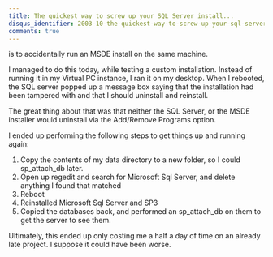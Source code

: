 ```yaml
---
title: The quickest way to screw up your SQL Server install...
disqus_identifier: 2003-10-the-quickest-way-to-screw-up-your-sql-server-install
comments: true
---
```


is to accidentally run an MSDE install on the same machine.

I managed to do this today, while testing a custom installation. Instead of running it in my Virtual PC instance, I ran it on my desktop. When I rebooted, the SQL server popped up a message box saying that the installation had been tampered with and that I should uninstall and reinstall.

The great thing about that was that neither the SQL Server, or the MSDE installer would uninstall via the Add/Remove Programs option. 

I ended up performing the following steps to get things up and running again:

1. Copy the contents of my data directory to a new folder, so I could sp_attach_db later.
2. Open up regedit and search for Microsoft Sql Server, and delete anything I found that matched
3. Reboot
4. Reinstalled Microsoft Sql Server and SP3
5. Copied the databases back, and performed an sp_attach_db on them to get the server to see them.

Ultimately, this ended up only costing me a half a day of time on an already late project. I suppose it could have been worse.
